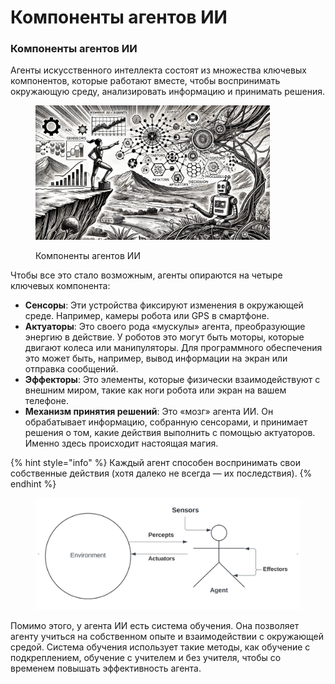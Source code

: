 # Компоненты агентов ИИ

### Компоненты агентов ИИ

Агенты искусственного интеллекта состоят из множества ключевых компонентов, которые работают вместе, чтобы воспринимать окружающую среду, анализировать информацию и принимать решения.

<div align="left"><figure><img src="../../.gitbook/assets/ai-components-of-ai-agents-min.png" alt="" width="375"><figcaption><p>Компоненты агентов ИИ</p></figcaption></figure></div>

Чтобы все это стало возможным, агенты опираются на четыре ключевых компонента:

* **Сенсоры**: Эти устройства фиксируют изменения в окружающей среде. Например, камеры робота или GPS в смартфоне.
* **Актуаторы**: Это своего рода «мускулы» агента, преобразующие энергию в действие. У роботов это могут быть моторы, которые двигают колеса или манипуляторы. Для программного обеспечения это может быть, например, вывод информации на экран или отправка сообщений.
* **Эффекторы**: Это элементы, которые физически взаимодействуют с внешним миром, такие как ноги робота или экран на вашем телефоне.
* **Механизм принятия решений**: Это «мозг» агента ИИ. Он обрабатывает информацию, собранную сенсорами, и принимает решения о том, какие действия выполнить с помощью актуаторов. Именно здесь происходит настоящая магия.

{% hint style="info" %}
Каждый агент способен воспринимать свои собственные действия (хотя далеко не всегда — их последствия).
{% endhint %}

<div align="left"><figure><img src="../../../en/.gitbook/assets/ai-components-of-agents-min.en (1).png" alt="" width="563"><figcaption></figcaption></figure></div>

Помимо этого, у агента ИИ есть система обучения. Она позволяет агенту учиться на собственном опыте и взаимодействии с окружающей средой. Система обучения использует такие методы, как обучение с подкреплением, обучение с учителем и без учителя, чтобы со временем повышать эффективность агента.
